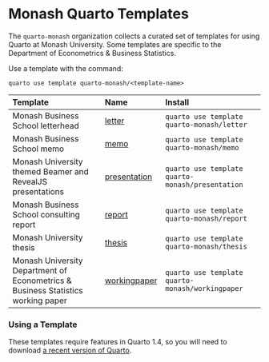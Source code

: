 

# Monash Quarto Templates

The `quarto-monash` organization collects a curated set of templates for using Quarto at Monash University. Some templates are specific to the Department of Econometrics & Business Statistics.

Use a template with the command:

`quarto use template quarto-monash/<template-name>`

| Template | Name | Install |
|:---|:---|:---|
| Monash Business School letterhead | [letter](https://github.com/quarto-monash/letter) | `quarto use template quarto-monash/letter` |
| Monash Business School memo | [memo](https://github.com/quarto-monash/memo) | `quarto use template quarto-monash/memo` |
| Monash University themed Beamer and RevealJS presentations | [presentation](https://github.com/quarto-monash/presentation) | `quarto use template quarto-monash/presentation` |
| Monash Business School consulting report | [report](https://github.com/quarto-monash/report) | `quarto use template quarto-monash/report` |
| Monash University thesis | [thesis](https://github.com/quarto-monash/thesis) | `quarto use template quarto-monash/thesis` |
| Monash University Department of Econometrics & Business Statistics working paper | [workingpaper](https://github.com/quarto-monash/workingpaper) | `quarto use template quarto-monash/workingpaper` |

### Using a Template

These templates require features in Quarto 1.4, so you will need to download [a recent version of Quarto](https://quarto.org/docs/download/).
